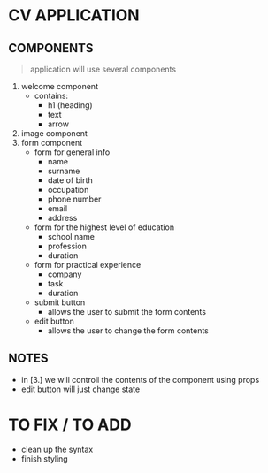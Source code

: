 # CV APPLICATION

## COMPONENTS
> application will use several components
1. welcome component
    - contains:
        - h1 (heading)
        - text
        - arrow 
2. image component
3. form component 
    - form for general info
        - name
        - surname
        - date of birth
        - occupation
        - phone number
        - email
        - address
    - form for the highest level of education
        - school name
        - profession
        - duration
    - form for practical experience
        - company
        - task
        - duration
    - submit button 
        - allows the user to submit the form contents
    - edit button 
        - allows the user to change the form contents



## NOTES

 - in [3.] we will controll the contents of the component using props
 - edit button will just change state 


# TO FIX / TO ADD
- clean up the syntax
- finish styling
